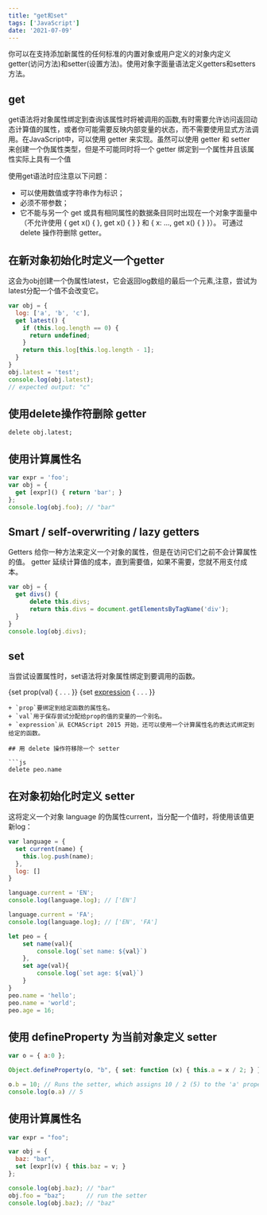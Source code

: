 ```yaml
---
title: "get和set"
tags: ['JavaScript']
date: '2021-07-09'
---
```


你可以在支持添加新属性的任何标准的内置对象或用户定义的对象内定义getter(访问方法)和setter(设置方法)。使用对象字面量语法定义getters和setters方法。

## get

get语法将对象属性绑定到查询该属性时将被调用的函数,有时需要允许访问返回动态计算值的属性，或者你可能需要反映内部变量的状态，而不需要使用显式方法调用。在JavaScript中，可以使用 getter 来实现。虽然可以使用 getter 和 setter 来创建一个伪属性类型，但是不可能同时将一个 getter 绑定到一个属性并且该属性实际上具有一个值

使用get语法时应注意以下问题：

+ 可以使用数值或字符串作为标识；
+ 必须不带参数；
+ 它不能与另一个 get 或具有相同属性的数据条目同时出现在一个对象字面量中（不允许使用 { get x() { }, get x() { } } 和 { x: ..., get x() { } }）。
可通过 delete 操作符删除 getter。

## 在新对象初始化时定义一个getter

这会为obj创建一个伪属性latest，它会返回log数组的最后一个元素,注意，尝试为latest分配一个值不会改变它。

```js
var obj = {
  log: ['a', 'b', 'c'],
  get latest() {
    if (this.log.length == 0) {
      return undefined;
    }
    return this.log[this.log.length - 1];
  }
}
obj.latest = 'test';
console.log(obj.latest);
// expected output: "c"
```

## 使用delete操作符删除 getter

```
delete obj.latest;
```

## 使用计算属性名

```js
var expr = 'foo';
var obj = {
  get [expr]() { return 'bar'; }
};
console.log(obj.foo); // "bar"
```

## Smart / self-overwriting / lazy getters

Getters 给你一种方法来定义一个对象的属性，但是在访问它们之前不会计算属性的值。 getter 延续计算值的成本，直到需要值，如果不需要，您就不用支付成本。

```js
var obj = {
  get divs() {
      delete this.divs;
      return this.divs = document.getElementsByTagName('div');
  }
}
console.log(obj.divs);
```

## set

当尝试设置属性时，set语法将对象属性绑定到要调用的函数。

{set prop(val) { . . . }}
{set [expression](val) { . . . }}

```
+ `prop`要绑定到给定函数的属性名。
+ `val`用于保存尝试分配给prop的值的变量的一个别名。
+ `expression`从 ECMAScript 2015 开始，还可以使用一个计算属性名的表达式绑定到给定的函数。

## 用 delete 操作符移除一个 setter

```js
delete peo.name
```

## 在对象初始化时定义 setter

这将定义一个对象 language 的伪属性current，当分配一个值时，将使用该值更新log：

```js
var language = {
  set current(name) {
    this.log.push(name);
  },
  log: []
}

language.current = 'EN';
console.log(language.log); // ['EN']

language.current = 'FA';
console.log(language.log); // ['EN', 'FA']

let peo = {
    set name(val){
        console.log(`set name: ${val}`)
    },
    set age(val){
        console.log(`set age: ${val}`)
    }
}
peo.name = 'hello';
peo.name = 'world';
peo.age = 16;
```

## 使用 defineProperty 为当前对象定义 setter

```js
var o = { a:0 };

Object.defineProperty(o, "b", { set: function (x) { this.a = x / 2; } });

o.b = 10; // Runs the setter, which assigns 10 / 2 (5) to the 'a' property
console.log(o.a) // 5
```

## 使用计算属性名

```js
var expr = "foo";

var obj = {
  baz: "bar",
  set [expr](v) { this.baz = v; }
};

console.log(obj.baz); // "bar"
obj.foo = "baz";      // run the setter
console.log(obj.baz); // "baz"
```
